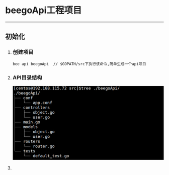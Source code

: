 # beegoApi工程项目

---

## 初始化

1. ### 创建项目

   ```
   bee api beegoApi  // $GOPATH/src下执行该命令,简单生成一个api项目
   ```
2. ### API目录结构

   ![](/assets/beegoApi_dir.png)

3. 


